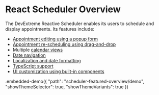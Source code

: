 # React Scheduler Overview

The DevExtreme Reactive Scheduler enables its users to schedule and display appointments. Its features include:

- [Appointment editing using a popup form](../../docs/guides/editing.md)
- [Appointment re-scheduling using drag-and-drop](../../docs/guides/editing.md#drag-and-drop-editing)
- Multiple [calendar views](../../docs/guides/views.md)
- [Date navigation](../../docs/guides/date-navigation.md)
- [Localization and date formatting](../../docs/guides/localization.md)
- [TypeScript support](../../docs/guides/typescript.md)
- [UI customization using built-in components](../../docs/guides/fundamentals.md#customize-the-appearance)

.embedded-demo({ "path": "scheduler-featured-overview/demo", "showThemeSelector": true, "showThemeVariants": true })
